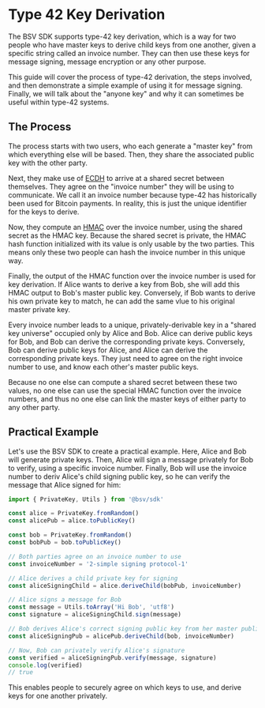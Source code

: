 # Type 42 Key Derivation

The BSV SDK supports type-42 key derivation, which is a way for two people who have master keys to derive child keys from one another, given a specific string called an invoice number. They can then use these keys for message signing, message encryption or any other purpose.

This guide will cover the process of type-42 derivation, the steps involved, and then demonstrate a simple example of using it for message signing. Finally, we will talk about the "anyone key" and why it can sometimes be useful within type-42 systems.

## The Process

The process starts with two users, who each generate a "master key" from which everything else will be based. Then, they share the associated public key with the other party.

Next, they make use of [ECDH](./ECDH.md) to arrive at a shared secret between themselves. They agree on the "invoice number" they will be using to communicate. We call it an invoice number because type-42 has historically been used for Bitcoin payments. In reality, this is just the unique identifier for the keys to derive.

Now, they compute an [HMAC](./USING_HASHES_AND_HMACS.md) over the invoice number, using the shared secret as the HMAC key. Because the shared secret is private, the HMAC hash function initialized with its value is only usable by the two parties. This means only these two people can hash the invoice number in this unique way.

Finally, the output of the HMAC function over the invoice number is used for key derivation. If Alice wants to derive a key from Bob, she will add this HMAC output to Bob's master public key. Conversely, if Bob wants to derive his own private key to match, he can add the same vlue to his original master private key.

Every invoice number leads to a unique, privately-derivable key in a "shared key universe" occupied only by Alice and Bob. Alice can derive public keys for Bob, and Bob can derive the corresponding private keys. Conversely, Bob can derive public keys for Alice, and Alice can derive the corresponding private keys. They just need to agree on the right invoice number to use, and know each other's master public keys.

Because no one else can compute a shared secret between these two values, no one else can use the special HMAC function over the invoice numbers, and thus no one else can link the master keys of either party to any other party.

## Practical Example

Let's use the BSV SDK to create a practical example. Here, Alice and Bob will generate private keys. Then, Alice will sign a message privately for Bob to verify, using a specific invoice number. Finally, Bob will use the invoice number to deriv Alice's child signing public key, so he can verify the message that Alice signed for him:

```ts
import { PrivateKey, Utils } from '@bsv/sdk'

const alice = PrivateKey.fromRandom()
const alicePub = alice.toPublicKey()

const bob = PrivateKey.fromRandom()
const bobPub = bob.toPublicKey()

// Both parties agree on an invoice number to use
const invoiceNumber = '2-simple signing protocol-1'

// Alice derives a child private key for signing
const aliceSigningChild = alice.deriveChild(bobPub, invoiceNumber)

// Alice signs a message for Bob
const message = Utils.toArray('Hi Bob', 'utf8')
const signature = aliceSigningChild.sign(message)

// Bob derives Alice's correct signing public key from her master public key
const aliceSigningPub = alicePub.deriveChild(bob, invoiceNumber)

// Now, Bob can privately verify Alice's signature
const verified = aliceSigningPub.verify(message, signature)
console.log(verified)
// true
```

This enables people to securely agree on which keys to use, and derive keys for one another privately.